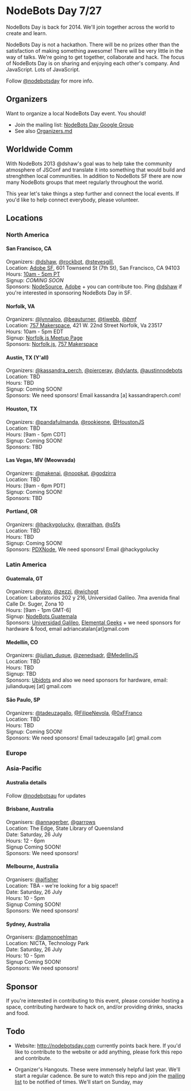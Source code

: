 # NodeBots Day 7/27

NodeBots Day is back for 2014. We'll join together across the world to create and learn.

NodeBots Day is not a hackathon. There will be no prizes other than the satisfaction of making something awesome! There will be very little in the way of talks. We're going to get together, collaborate and hack. The focus of NodeBots Day is on sharing and enjoying each other's company. And JavaScript. Lots of JavaScript.

Follow [@nodebotsday](https://twitter.com/nodebotsday) for more info.

## Organizers

Want to organize a local NodeBots Day event. You should!

* Join the mailing list: [NodeBots Day Google Group](https://groups.google.com/forum/#!forum/nodebotsday)
* See also [Organizers.md](https://github.com/nodebots/nodebotsday/blob/master/Organizers.md)

## Worldwide Comm

With NodeBots 2013 @dshaw's goal was to help take the community atmosphere of JSConf and translate it into something that would build and strenghthen local communities. In addition to NodeBots SF there are now many NodeBots groups that meet regularly throughout the world.

This year let's take things a step further and connect the local events. If you'd like to help connect everybody, please volunteer.

## Locations

### North America

#### San Francisco, CA

Organizers: [@dshaw](https://twitter.com/dshaw), [@rockbot](https://twitter.com/rockbot), [@stevesgill](https://twitter.com/stevesgill), <br>
Location: [Adobe SF](http://bit.ly/14Jxl6M), 601 Townsend St (7th St), San Francisco, CA 94103<br>
Hours: [10am - 5pm PT](http://www.worldtimebuddy.com/?qm=1&lid=5391959&h=5391959&date=2014-7-27&sln=10-17)<br>
Signup: *COMING SOON*<br>
Sponsors: [NodeSource](http://nodesource.com), [Adobe](http://adobe.com) + you can contribute too. Ping [@dshaw](https://twitter.com/dshaw) if you're interested in sponsoring NodeBots Day in SF.

#### Norfolk, VA

Organizers: [@lynnaloo](https://twitter.com/lynnaloo), [@beauturner](https://twitter.com/beauturner), [@tjwebb](https://twitter.com/traviswebbusa), [@_bmf_](https://twitter.com/_bmf_) <br>
Location: [757 Makerspace](http://www.757makerspace.com), 421 W. 22nd Street Norfolk, Va 23517<br>
Hours: 10am - 5pm EDT<br>
Signup: [Norfolk.js Meetup Page](http://www.meetup.com/NorfolkJS/events/187172562/)<br>
Sponsors: [Norfolk.js](http://www.norfolkjs.org), [757 Makerspace](http://www.757makerspace.com)

#### Austin, TX (Y'all)

Organizers: [@kassandra_perch](https://twitter.com/kassandra_perch), [@pierceray](https://twitter.com/pierceray), [@dylants](https://twitter.com/dylants), [@austinnodebots](https://twitter.com/austinnodebots) <br>
Location: TBD<br>
Hours: TBD<br>
Signup: Coming SOON!<br>
Sponsors: We need sponsors! Email kassandra [a] kassandraperch.com!

#### Houston, TX

Organizers: [@pandafulmanda](https://twitter.com/pandafulmanda), [@rookieone](https://twitter.com/rookieone), [@HoustonJS](https://twitter.com/HoustonJS) <br>
Location: TBD<br>
Hours: [9am - 5pm CDT]<br>
Signup: Coming SOON!<br>
Sponsors: TBD

#### Las Vegas, MV (Meowvada)

Organizers: [@makenai](https://twitter.com/makenai), [@noopkat](https://twitter.com/noopkat), [@godzirra](https://twitter.com/godzirra) <br>
Location: TBD<br>
Hours: [9am - 6pm PDT]<br>
Signup: Coming SOON!<br>
Sponsors: TBD

#### Portland, OR
Organizers: [@hackygolucky](https://twitter.com/hackygolucky), [@wraithan](https://twitter.com/wraithan), [@s5fs](https://twitter.com/s5fs)<br>
Location: TBD<br>
Hours: TBD<br>
Signup: Coming SOON!<br>
Sponsors: [PDXNode](http://www.pdxnode.org), We need sponsors! Email @hackygolucky

<!-- PLEASE ADD YOUR LOCAL INFORMATION -->

### Latin America

#### Guatemala, GT
Organizers: [@ykro](https://twitter.com/ykro), [@zezzi](https://twitter.com/zezzi), [@wichogt](https://twitter.com/wichogt)<br>
Location: Laboratorios 202 y 216, Universidad Galileo. 7ma avenida final Calle Dr. Suger, Zona 10<br>
Hours: [9am - 1pm GMT-6]<br>
Signup: [NodeBots Guatemala](http://www.meetup.com/Innovation-Guatemala/events/187268962/)<br>
Sponsors: [Universidad Galileo](http://galileo.edu), [Elemental Geeks](http://elementalgeeks.com) + we need sponsors for hardware & food, email adriancatalan[at]gmail.com

#### Medellín, CO
Organizers: [@julian_duque](https://twitter.com/julian_duque), [@zenedsadr](https://twitter.com/zenedsadr), [@MedellinJS](https://twitter.com/MedellinJS)<br>
Location: TBD<br>
Hours: TBD<br>
Signup: TBD<br>
Sponsors: [Ubidots](https://www.ubidots.com) and also we need sponsors for hardware, email: julianduquej [at] gmail.com<br>

#### São Paulo, SP
Organizers: [@tadeuzagallo](https://twitter.com/tadeuzagallo), [@FilipeNevola](https://twitter.com/FilipeNevola), [@0xFFranco](https://twitter.com/0xFFranco)<br>
Location: TBD<br>
Hours: TBD<br>
Signup: Coming SOON!<br>
Sponsors: We need sponsors! Email tadeuzagallo [at] gmail.com

<!-- PLEASE ADD YOUR LOCAL INFORMATION -->

### Europe

<!-- PLEASE ADD YOUR LOCAL INFORMATION -->

### Asia-Pacific

#### Australia details
Follow [@nodebotsau](https://twitter.com/nodebotsau) for updates

#### Brisbane, Australia
Organisers: [@annagerber](https://twitter.com/annagerber), [@garrows](https://twitter.com/garrows)<br>
Location: The Edge, State Library of Queensland<br>
Date: Saturday, 26 July<br>
Hours: 12 - 6pm <br>
Signup Coming SOON!<br>
Sponsors: We need sponsors! 

#### Melbourne, Australia
Organisers: [@ajfisher](https://twitter.com/ajfisher)<br>
Location: TBA - we're looking for a big space!!<br>
Date: Saturday, 26 July<br>
Hours: 10 - 5pm <br>
Signup Coming SOON!<br>
Sponsors: We need sponsors! 

#### Sydney, Australia
Organisers: [@damonoehlman](https://twitter.com/damonoehlman)<br>
Location: NICTA, Technology Park<br>
Date: Saturday, 26 July<br>
Hours: 10 - 5pm <br>
Signup Coming SOON!<br>
Sponsors: We need sponsors! 

<!-- PLEASE ADD YOUR LOCAL INFORMATION -->

## Sponsor

If you're interested in contributing to this event, please consider hosting a space, contributing hardware to hack on, and/or providing drinks, snacks and food.

## Todo

* Website: http://nodebotsday.com currently points back here. If you'd like to contribute to the website or add anything, please fork this repo and contribute.

* Organizer's Hangouts. These were immensely helpful last year. We'll start a regular cadence. Be sure to watch this repo and join the [mailing list](https://groups.google.com/forum/#!forum/nodebotsday) to be notified of times. We'll start on Sunday, may
